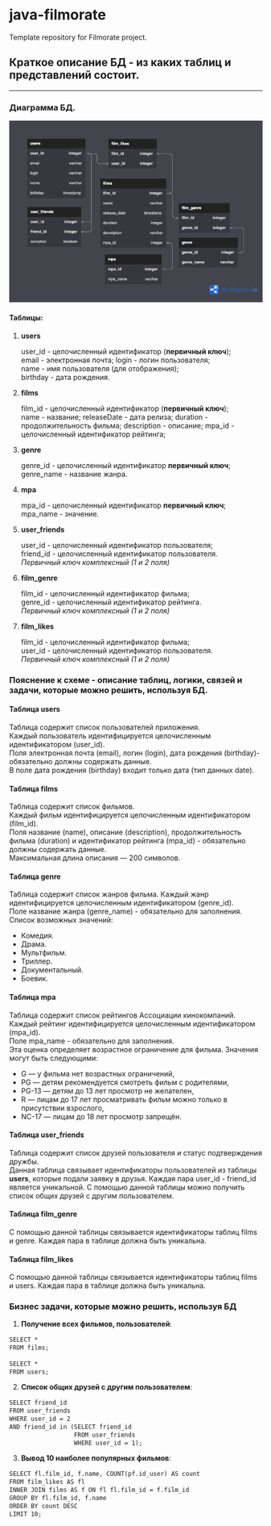 # java-filmorate
Template repository for Filmorate project.

## Краткое описание БД - из каких таблиц и представлений состоит.  
___
### Диаграмма БД.  
![Diagram](src/main/resources/scheme.png)  

#### Таблицы:

1. **users**

   user_id - целочисленный идентификатор (**первичный ключ**);  
   email - электронная почта;
   login - логин пользователя;  
   name - имя пользователя (для отображения);  
   birthday - дата рождения.

2. **films**   
   
   film_id - целочисленный идентификатор (**первичный ключ**);  
   name - название;
   releaseDate - дата релиза;
   duration - продолжительность фильма;
   description - описание;
   mpa_id - целочисленный идентификатор рейтинга;

3. **genre**

   genre_id - целочисленный идентификатор **первичный ключ**;  
   genre_name - название жанра.

4. **mpa**

   mpa_id - целочисленный идентификатор **первичный ключ**;  
   mpa_name - значение.

5. **user_friends**

   user_id - целочисленный идентификатор пользователя;  
   friend_id - целочисленный идентификатор пользователя.  
   _Первичный ключ комплексный (1 и 2 поля)_

6. **film_genre**

   film_id - целочисленный идентификатор фильма;  
   genre_id - целочисленный идентификатор рейтинга.  
   _Первичный ключ комплексный (1 и 2 поля)_

7. **film_likes**

   film_id - целочисленный идентификатор фильма;  
   user_id - целочисленный идентификатор пользователя.  
   _Первичный ключ комплексный (1 и 2 поля)_

### Пояснение к схеме - описание таблиц, логики, связей и задачи, которые можно решить, используя БД.

#### Таблица users

Таблица содержит список пользователей приложения.   
Каждый пользователь идентифицируется целочисленным идентификатором (user_id).  
Поля электронная почта (email), логин (login), дата рождения (birthday)- обязательно должны содержать данные.  
В поле дата рождения (birthday) входит только дата (тип данных date).

#### Таблица films

Таблица содержит список фильмов.   
Каждый фильм идентифицируется целочисленным идентификатором (film_id).  
Поля название (name), описание (description), продолжительность фильма (duration) и
идентификатор рейтинга (mpa_id) - обязательно должны содержать данные.  
Максимальная длина описания — 200 символов.

#### Таблица genre

Таблица содержит список жанров фильма.
Каждый жанр идентифицируется целочисленным идентификатором (genre_id).  
Поле название жанра (genre_name) - обязательно для заполнения.  
Список возможных значений:
* Комедия.
* Драма.
* Мультфильм.
* Триллер.
* Документальный.
* Боевик.

#### Таблица mpa
Таблица содержит список рейтингов Ассоциации кинокомпаний.  
Каждый рейтинг идентифицируется целочисленным идентификатором (mpa_id).    
Поле mpa_name - обязательно для заполнения.  
Эта оценка определяет возрастное ограничение для фильма. Значения могут быть следующими:
* G — у фильма нет возрастных ограничений,
* PG — детям рекомендуется смотреть фильм с родителями,
* PG-13 — детям до 13 лет просмотр не желателен,
* R — лицам до 17 лет просматривать фильм можно только в присутствии взрослого,
* NC-17 — лицам до 18 лет просмотр запрещён.

#### Таблица user_friends

Таблица содержит список друзей пользователя и статус подтверждения дружбы.  
Данная таблица связывает идентификаторы пользователей из таблицы **users**, которые подали заявку
в друзья. Каждая пара user_id - friend_id является уникальной.
С помощью данной таблицы можно получить список общих друзей с другим пользователем.

#### Таблица film_genre

С помощью данной таблицы связывается идентификаторы таблиц films и genre.
Каждая пара в таблице должна быть уникальна.

#### Таблица film_likes

С помощью данной таблицы связывается идентификаторы таблиц films и users.
Каждая пара в таблице должна быть уникальна.

### Бизнес задачи, которые можно решить, используя БД

1. **Получение всех фильмов, пользователей**:
```
SELECT *
FROM films;

SELECT *
FROM users;
```
2. **Список общих друзей с другим пользователем**:
```
SELECT friend_id
FROM user_friends
WHERE user_id = 2
AND friend_id in (SELECT friend_id
                  FROM user_friends
                  WHERE user_id = 1);
```
3. **Вывод 10 наиболее популярных фильмов**:
```
SELECT fl.film_id, f.name, COUNT(pf.id_user) AS count
FROM film_likes AS fl
INNER JOIN films AS f ON fl fl.film_id = f.film_id
GROUP BY fl.film_id, f.name
ORDER BY count DESC
LIMIT 10;
```